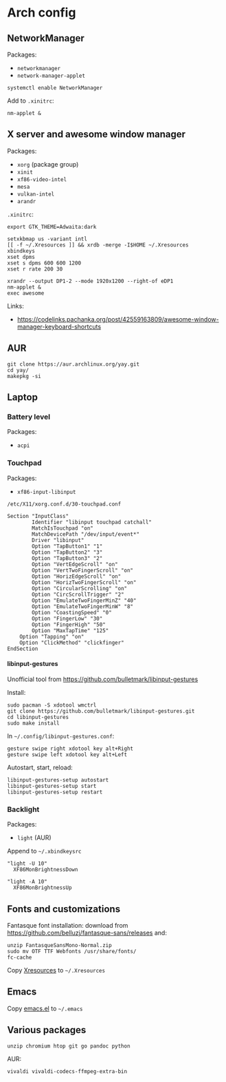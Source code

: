 # Arch config

## NetworkManager

Packages:

- `networkmanager`
- `network-manager-applet`

```
systemctl enable NetworkManager
```

Add to `.xinitrc`:

```
nm-applet &
```

## X server and awesome window manager

Packages:

- `xorg` (package group)
- `xinit`
- `xf86-video-intel`
- `mesa`
- `vulkan-intel`
- `arandr`

`.xinitrc`:

```
export GTK_THEME=Adwaita:dark

setxkbmap us -variant intl
[[ -f ~/.Xresources ]] && xrdb -merge -I$HOME ~/.Xresources
xbindkeys
xset dpms
xset s dpms 600 600 1200
xset r rate 200 30

xrandr --output DP1-2 --mode 1920x1200 --right-of eDP1
nm-applet &
exec awesome
```

Links:

- https://codelinks.pachanka.org/post/42559163809/awesome-window-manager-keyboard-shortcuts

## AUR

```
git clone https://aur.archlinux.org/yay.git
cd yay/
makepkg -si
```

## Laptop

### Battery level

Packages:

- `acpi`

### Touchpad

Packages:

- `xf86-input-libinput`

`/etc/X11/xorg.conf.d/30-touchpad.conf`

```
Section "InputClass"
        Identifier "libinput touchpad catchall"
        MatchIsTouchpad "on"
        MatchDevicePath "/dev/input/event*"
        Driver "libinput"
        Option "TapButton1" "1"
        Option "TapButton2" "3"
        Option "TapButton3" "2"
        Option "VertEdgeScroll" "on"
        Option "VertTwoFingerScroll" "on"
        Option "HorizEdgeScroll" "on"
        Option "HorizTwoFingerScroll" "on"
        Option "CircularScrolling" "on"
        Option "CircScrollTrigger" "2"
        Option "EmulateTwoFingerMinZ" "40"
        Option "EmulateTwoFingerMinW" "8"
        Option "CoastingSpeed" "0"
        Option "FingerLow" "30"
        Option "FingerHigh" "50"
        Option "MaxTapTime" "125"
	Option "Tapping" "on"
	Option "ClickMethod" "clickfinger"
EndSection
```

#### libinput-gestures

Unofficial tool from https://github.com/bulletmark/libinput-gestures

Install:

```
sudo pacman -S xdotool wmctrl
git clone https://github.com/bulletmark/libinput-gestures.git
cd libinput-gestures
sudo make install
```

In `~/.config/libinput-gestures.conf`:

```
gesture swipe right xdotool key alt+Right
gesture swipe left xdotool key alt+Left
```

Autostart, start, reload:

```
libinput-gestures-setup autostart
libinput-gestures-setup start
libinput-gestures-setup restart
```

### Backlight

Packages:

- `light` (AUR)

Append to `~/.xbindkeysrc`

```
"light -U 10"
  XF86MonBrightnessDown

"light -A 10"
  XF86MonBrightnessUp
```

## Fonts and customizations

Fantasque font installation: download from https://github.com/belluzj/fantasque-sans/releases and:

```
unzip FantasqueSansMono-Normal.zip
sudo mv OTF TTF Webfonts /usr/share/fonts/
fc-cache
```

Copy [Xresources](Xresources) to `~/.Xresources`

## Emacs

Copy [emacs.el](emacs.el) to `~/.emacs`

## Various packages

```
unzip chromium htop git go pandoc python
```

AUR:

```
vivaldi vivaldi-codecs-ffmpeg-extra-bin
```
